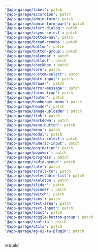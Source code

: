 ```yaml
---
'@app-garage/label': patch
'@app-garage/accordion': patch
'@app-garage/admin-form': patch
'@app-garage/admin-form-part': patch
'@app-garage/alert-dialog': patch
'@app-garage/async-select': patch
'@app-garage/bottom-nav': patch
'@app-garage/bread-crumbs': patch
'@app-garage/button': patch
'@app-garage/button-group': patch
'@app-garage/calendar': patch
'@app-garage/callout': patch
'@app-garage/checkbox': patch
'@app-garage/core': patch
'@app-garage/custom-select': patch
'@app-garage/date-input': patch
'@app-garage/drawer': patch
'@app-garage/error-message': patch
'@app-garage/focus-trap': patch
'@app-garage/footer': patch
'@app-garage/hamburger-menu': patch
'@app-garage/header': patch
'@app-garage/image-uploader': patch
'@app-garage/link': patch
'@app-garage/markdown': patch
'@app-garage/menu-button': patch
'@app-garage/menu': patch
'@app-garage/modal': patch
'@app-garage/multi-select': patch
'@app-garage/numeric-input': patch
'@app-garage/pagination': patch
'@app-garage/popover': patch
'@app-garage/progress': patch
'@app-garage/radio-group': patch
'@app-garage/rate': patch
'@app-garage/scroll-to': patch
'@app-garage/selectable-list': patch
'@app-garage/skeleton': patch
'@app-garage/slider': patch
'@app-garage/spinner': patch
'@app-garage/switch': patch
'@app-garage/tabs': patch
'@app-garage/text-area': patch
'@app-garage/text-input': patch
'@app-garage/toast': patch
'@app-garage/toggle-button-group': patch
'@app-garage/tooltip': patch
'@app-garage/utils': patch
'@app-garage/ag-ui-tw-plugin': patch
---
```


rebuild
